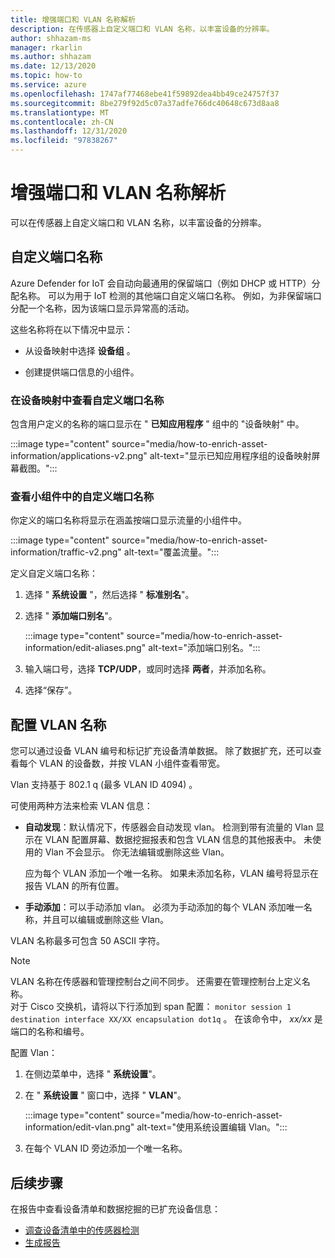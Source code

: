 ```yaml
---
title: 增强端口和 VLAN 名称解析
description: 在传感器上自定义端口和 VLAN 名称，以丰富设备的分辨率。
author: shhazam-ms
manager: rkarlin
ms.author: shhazam
ms.date: 12/13/2020
ms.topic: how-to
ms.service: azure
ms.openlocfilehash: 1747af77468ebe41f59892dea4bb49ce24757f37
ms.sourcegitcommit: 8be279f92d5c07a37adfe766dc40648c673d8aa8
ms.translationtype: MT
ms.contentlocale: zh-CN
ms.lasthandoff: 12/31/2020
ms.locfileid: "97838267"
---
```

# <a name="enhance-port-and-vlan-name-resolution"></a>增强端口和 VLAN 名称解析

可以在传感器上自定义端口和 VLAN 名称，以丰富设备的分辨率。

## <a name="customize-port-names"></a>自定义端口名称

Azure Defender for IoT 会自动向最通用的保留端口（例如 DHCP 或 HTTP）分配名称。 可以为用于 IoT 检测的其他端口自定义端口名称。 例如，为非保留端口分配一个名称，因为该端口显示异常高的活动。

这些名称将在以下情况中显示：

  - 从设备映射中选择 **设备组** 。

  - 创建提供端口信息的小组件。

### <a name="view-custom-port-names-in-the-device-map"></a>在设备映射中查看自定义端口名称

包含用户定义的名称的端口显示在 " **已知应用程序** " 组中的 "设备映射" 中。

:::image type="content" source="media/how-to-enrich-asset-information/applications-v2.png" alt-text="显示已知应用程序组的设备映射屏幕截图。":::

### <a name="view-custom-port-names-in-widgets"></a>查看小组件中的自定义端口名称

你定义的端口名称将显示在涵盖按端口显示流量的小组件中。

:::image type="content" source="media/how-to-enrich-asset-information/traffic-v2.png" alt-text="覆盖流量。":::

定义自定义端口名称：

1. 选择 " **系统设置** "，然后选择 " **标准别名**"。

2. 选择 " **添加端口别名**"。

    :::image type="content" source="media/how-to-enrich-asset-information/edit-aliases.png" alt-text="添加端口别名。":::

3. 输入端口号，选择 **TCP/UDP**，或同时选择 **两者**，并添加名称。

4. 选择“保存”。

## <a name="configure-vlan-names"></a>配置 VLAN 名称

您可以通过设备 VLAN 编号和标记扩充设备清单数据。 除了数据扩充，还可以查看每个 VLAN 的设备数，并按 VLAN 小组件查看带宽。

Vlan 支持基于 802.1 q (最多 VLAN ID 4094) 。

可使用两种方法来检索 VLAN 信息：

- **自动发现**：默认情况下，传感器会自动发现 vlan。 检测到带有流量的 Vlan 显示在 VLAN 配置屏幕、数据挖掘报表和包含 VLAN 信息的其他报表中。 未使用的 Vlan 不会显示。 你无法编辑或删除这些 Vlan。 

  应为每个 VLAN 添加一个唯一名称。 如果未添加名称，VLAN 编号将显示在报告 VLAN 的所有位置。

- **手动添加**：可以手动添加 vlan。 必须为手动添加的每个 VLAN 添加唯一名称，并且可以编辑或删除这些 Vlan。

VLAN 名称最多可包含 50 ASCII 字符。

> [!NOTE]
> VLAN 名称在传感器和管理控制台之间不同步。 还需要在管理控制台上定义名称。  
对于 Cisco 交换机，请将以下行添加到 span 配置： `monitor session 1 destination interface XX/XX encapsulation dot1q` 。 在该命令中， *xx/xx* 是端口的名称和编号。

配置 Vlan：

1. 在侧边菜单中，选择 " **系统设置**"。

2. 在 " **系统设置** " 窗口中，选择 " **VLAN**"。

    :::image type="content" source="media/how-to-enrich-asset-information/edit-vlan.png" alt-text="使用系统设置编辑 Vlan。":::

3. 在每个 VLAN ID 旁边添加一个唯一名称。

## <a name="next-steps"></a>后续步骤

在报告中查看设备清单和数据挖掘的已扩充设备信息：

- [调查设备清单中的传感器检测](how-to-investigate-sensor-detections-in-a-device-inventory.md)
- [生成报告](how-to-generate-reports.md)
